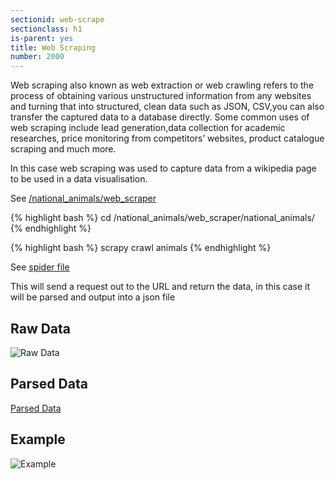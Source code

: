 ```yaml
---
sectionid: web-scrape
sectionclass: h1
is-parent: yes
title: Web Scraping
number: 2000
---
```


Web scraping also known as web extraction or web crawling refers to the process of obtaining various unstructured information from any websites and turning that into structured, clean data such as JSON, CSV,you can also transfer the captured data to a database directly. Some common uses of web scraping include lead generation,data collection for academic researches, price monitoring from competitors’ websites, product catalogue scraping and much more.

In this case web scraping was used to capture data from a wikipedia page to be used in a data visualisation.

See [/national_animals/web_scraper](https://github.com/harps116/national-animals/tree/master/web_scraper)

{% highlight bash %}
cd /national_animals/web_scraper/national_animals/
{% endhighlight %}

{% highlight bash %}
scrapy crawl animals
{% endhighlight %}

See [spider file](https://github.com/harps116/national-animals/blob/master/web_scraper/national_animals/spiders/animals_spider.py)

This will send a request out to the URL and return the data, in this case it will be parsed and output into a json file

## Raw Data

![Raw Data](./img/data_set_scrapy.png)

## Parsed Data

[Parsed Data](https://github.com/harps116/national-animals/blob/master/web_scraper/national_animals.json)

## Example

![Example](./img/national_animals_scrape.gif)
